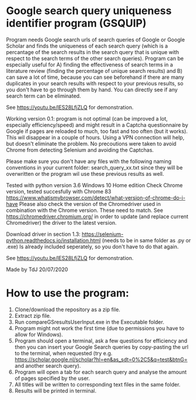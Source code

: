 # Google search query uniqueness identifier program (GSQUIP)
Program needs Google search urls of search queries of Google or Google Scholar and finds the uniqueness of each search query (which is a percantage of the search results in the search query that is unique with respect to the search terms of the other search queries).
Program can be especially useful for A) finding the effectiveness of search terms in a literature review (finding the percentage of unique search results) and B) can save a lot of time, because you can see beforehand if there are many duplicates in your search results with respect to your previous results, so you don't have to go through them by hand. You can directly see if any search term can be eliminated.

See https://youtu.be/lES28LfjZLQ for demonstration.

Working version 0.1: program is not optimal (can be improved a lot, especially efficiency/speed) and might result in a Captcha questionnaire by Google if pages are reloaded to much, too fast and too often (but it works). This wil disappear in a couple of hours. Using a VPN connection will help, but doesn't eliminate the problem. No precoutions were taken to avoid Chrome from detecting Selenium and avoiding the Captchas.

Please make sure you don't have any files with the following naming conventions in your current folder: search_query_xx.txt since they will be overwritten or the program wil use these previous results as well.

Tested with python version 3.6
Windows 10 Home edition
Check Chrome version, tested succesfully with Chrome 83
https://www.whatismybrowser.com/detect/what-version-of-chrome-do-i-have
Please also check the version of the Chromedriver used in combination with the Chrome version. These need to match.
See https://chromedriver.chromium.org/ in order to update (and replace current Chromedriver) the driver to the latest version.


Download driver in section 1.3:
https://selenium-python.readthedocs.io/installation.html (needs to be in same folder as .py or .exe)
Is already included seperately, so you don't have to do that again.

See https://youtu.be/lES28LfjZLQ for demonstration.

Made by TdJ 20/07/2020


# How to use the program:
1) Clone/download the repository as a zip file.
2) Extract zip file.
3) Run compareGSresultsUserInput.exe in the Executable folder.
4) Program might not work the first time (due to permissions you have to allow for Windows).
5) Program should open a terminal, ask a few questions for efficiency and then you can insert your Google Search queries by copy-pasting the url to the terminal, when requested (try e.g. https://scholar.google.nl/scholar?hl=en&as_sdt=0%2C5&q=test&btnG= and another search query).
6) Program will open a tab for each search query and analyse the amount of pages specified by the user.
7) All titles will be written to corresponding text files in the same folder.
8) Results will be printed in terminal.
